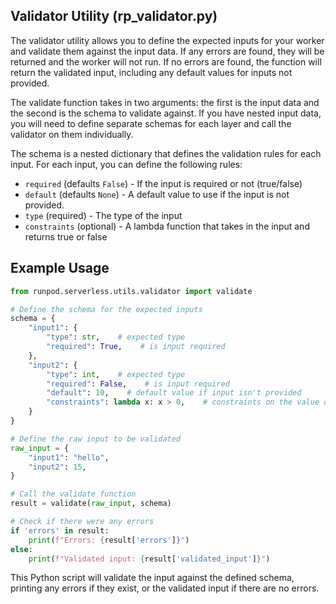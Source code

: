 ## Validator Utility (rp_validator.py)

The validator utility allows you to define the expected inputs for your worker and validate them against the input data. If any errors are found, they will be returned and the worker will not run. If no errors are found, the function will return the validated input, including any default values for inputs not provided.

The validate function takes in two arguments: the first is the input data and the second is the schema to validate against. If you have nested input data, you will need to define separate schemas for each layer and call the validator on them individually.

The schema is a nested dictionary that defines the validation rules for each input. For each input, you can define the following rules:

- `required` (defaults `False`) - If the input is required or not (true/false)
- `default` (defaults `None`) - A default value to use if the input is not provided.
- `type` (required) - The type of the input
- `constraints` (optional) - A lambda function that takes in the input and returns true or false

## Example Usage

```python
from runpod.serverless.utils.validator import validate

# Define the schema for the expected inputs
schema = {
    "input1": {
        "type": str,    # expected type
        "required": True,    # is input required
    },
    "input2": {
        "type": int,    # expected type
        "required": False,    # is input required
        "default": 10,    # default value if input isn't provided
        "constraints": lambda x: x > 0,    # constraints on the value of the input
    }
}

# Define the raw input to be validated
raw_input = {
    "input1": "hello",
    "input2": 15,
}

# Call the validate function
result = validate(raw_input, schema)

# Check if there were any errors
if 'errors' in result:
    print(f"Errors: {result['errors']}")
else:
    print(f"Validated input: {result['validated_input']}")
```

This Python script will validate the input against the defined schema, printing any errors if they exist, or the validated input if there are no errors.
